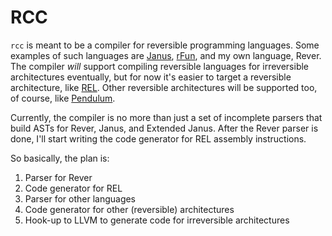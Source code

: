 RCC
===

`rcc` is meant to be a compiler for reversible programming languages. Some examples of such languages are [Janus](https://en.wikipedia.org/wiki/Janus_(time-reversible_computing_programming_language)), [rFun](http://topps.diku.dk/pirc/?id=rfun), and my own language, Rever. The compiler *will* support compiling reversible languages for irreversible architectures eventually, but for now it's easier to target a reversible architecture, like [REL](https://github.com/1011X/REL-16). Other reversible architectures will be supported too, of course, like [Pendulum](https://dspace.mit.edu/bitstream/handle/1721.1/36039/33342527-MIT.pdf?sequence=2).

Currently, the compiler is no more than just a set of incomplete parsers that build ASTs for Rever, Janus, and Extended Janus. After the Rever parser is done, I'll start writing the code generator for REL assembly instructions.

So basically, the plan is:

1. Parser for Rever
2. Code generator for REL
3. Parser for other languages
4. Code generator for other (reversible) architectures
5. Hook-up to LLVM to generate code for irreversible architectures

